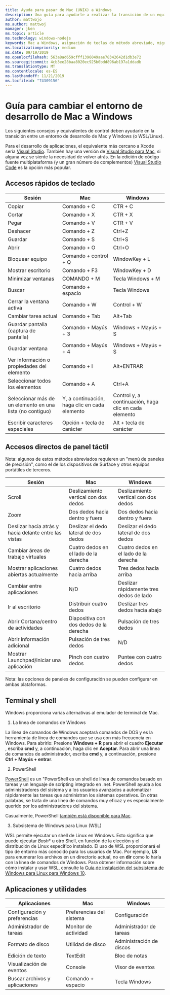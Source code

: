 ```yaml
---
title: Ayuda para pasar de Mac (UNIX) a Windows
description: Una guía para ayudarle a realizar la transición de un equipo Mac (UNIX) a un entorno de desarrollo de Windows, incluida la asignación de teclas de método abreviado y una breve descripción de los conceptos que difieren entre Mac y Windows.
author: mattwojo
ms.author: mattwoj
manager: jken
ms.topic: article
ms.technology: windows-nodejs
keywords: Mac a Windows, asignación de teclas de método abreviado, migración de UNIX a Windows, transición de Mac a Windows, ayuda a pasar de MacBook a Surface, cómo usar Windows para un usuario de Macintosh, cambiar de Macintosh a Windows, ayuda para cambiar los entornos de desarrollo, Mac OS X a Windows, ayuda mover de Mac a PC
ms.localizationpriority: medium
ms.date: 09/19/2019
ms.openlocfilehash: 563a8ad659cfff1396049aae78342642d1db3e72
ms.sourcegitcommit: 4cb3ee28baa8020ec925b0bdd896ab197a1ddadb
ms.translationtype: MT
ms.contentlocale: es-ES
ms.lasthandoff: 11/21/2019
ms.locfileid: "74309156"
---
```

# <a name="guide-for-changing-your-dev-environment-from-mac-to-windows"></a>Guía para cambiar el entorno de desarrollo de Mac a Windows

Los siguientes consejos y equivalentes de control deben ayudarle en la transición entre un entorno de desarrollo de Mac y Windows (o WSL/Linux).

Para el desarrollo de aplicaciones, el equivalente más cercano a Xcode sería [Visual Studio](https://visualstudio.microsoft.com). También hay una versión de [Visual Studio para Mac](https://visualstudio.microsoft.com/vs/mac/), si alguna vez se siente la necesidad de volver atrás. En la edición de código fuente multiplataforma (y un gran número de complementos) [Visual Studio Code](https://code.visualstudio.com/?wt.mc_id=DX_841432) es la opción más popular.

## <a name="keyboard-shortcuts"></a>Accesos rápidos de teclado

| **Sesión** | **Mac** | **Windows** |
|---------------|--------------------|---------------------|
| Copiar | Comando + C | CTR + C |
| Cortar | Comando + X | CTR + X |
| Pegar | Comando + V | CTR + V |
| Deshacer | Comando + Z | Ctrl+Z |
| Guardar | Comando + S | Ctrl+S |
| Abrir | Comando + O | Ctrl+O |
| Bloquear equipo | Comando + control + Q | WindowKey + L |
| Mostrar escritorio | Comando + F3 | WindowKey + D |
| Minimizar ventanas | COMANDO + M | Tecla Windows + M |
| Buscar | Comando + espacio | Tecla Windows |
| Cerrar la ventana activa | Comando + W | Control + W |
| Cambiar tarea actual | Comando + Tab | Alt+Tab |
| Guardar pantalla (captura de pantalla) | Comando + Mayús + 3 | Windows + Mayús + S |
| Guardar ventana | Comando + Mayús + 4 | Windows + Mayús + S |
| Ver información o propiedades del elemento | Comando + I | Alt+ENTRAR |
 | Seleccionar todos los elementos | Comando + A | Ctrl+A |
| Seleccionar más de un elemento en una lista (no contiguo) | Y, a continuación, haga clic en cada elemento | Control y, a continuación, haga clic en cada elemento |
| Escribir caracteres especiales | Opción + tecla de carácter | Alt + tecla de carácter|

## <a name="trackpad-shortcuts"></a>Accesos directos de panel táctil

Nota: algunos de estos métodos abreviados requieren un "menú de paneles de precisión", como el de los dispositivos de Surface y otros equipos portátiles de terceros.

 **Sesión** | **Mac** | **Windows** |
|---------------|--------------------|---------------------|
| Scroll | Deslizamiento vertical con dos dedos | Deslizamiento vertical con dos dedos |
| Zoom | Dos dedos hacia dentro y fuera | Dos dedos hacia dentro y fuera |
| Deslizar hacia atrás y hacia delante entre las vistas | Deslizar el dedo lateral de dos dedos | Deslizar el dedo lateral de dos dedos |
| Cambiar áreas de trabajo virtuales | Cuatro dedos en el lado de la derecha | Cuatro dedos en el lado de la derecha |
| Mostrar aplicaciones abiertas actualmente | Cuatro dedos hacia arriba | Tres dedos hacia arriba |
| Cambiar entre aplicaciones | N/D | Deslizar rápidamente tres dedos de lado |
| Ir al escritorio | Distribuir cuatro dedos | Deslizar tres dedos hacia abajo |
| Abrir Cortana/centro de actividades | Diapositiva con dos dedos de la derecha | Pulsación de tres dedos |
| Abrir información adicional | Pulsación de tres dedos | N/D |
|Mostrar Launchpad/iniciar una aplicación | Pinch con cuatro dedos | Puntee con cuatro dedos |

Nota: las opciones de paneles de configuración se pueden configurar en ambas plataformas.

## <a name="terminal-and-shell"></a>Terminal y shell

Windows proporciona varias alternativas al emulador de terminal de Mac.

1. La línea de comandos de Windows

La línea de comandos de Windows aceptará comandos de DOS y es la herramienta de línea de comandos que se usa con más frecuencia en Windows. Para abrirlo: Presione **Windows + R** para abrir el cuadro **Ejecutar** , escriba **cmd** y, a continuación, haga clic en **Aceptar**. Para abrir una línea de comandos de administrador, escriba **cmd** y, a continuación, presione **Ctrl + Mayús + entrar**. 

2. PowerShell

[PowerShell](https://docs.microsoft.com/powershell/scripting/overview?view=powershell-6) es un "PowerShell es un shell de línea de comandos basado en tareas y un lenguaje de scripting integrado en .net. PowerShell ayuda a los administradores del sistema y a los usuarios avanzados a automatizar rápidamente las tareas que administran los sistemas operativos. En otras palabras, se trata de una línea de comandos muy eficaz y es especialmente querido por los administradores del sistema.

Casualmente, PowerShell [también está disponible para Mac](https://docs.microsoft.com/powershell/scripting/install/installing-powershell-core-on-macos?view=powershell-6).

3. Subsistema de Windows para Linux (WSL)

WSL permite ejecutar un shell de Linux en Windows. Esto significa que puede ejecutar *Bash** u otro Shell, en función de la elección y el distribución de Linux específico instalado. El uso de WSL proporcionará el tipo de entorno más conocido para los usuarios de Mac. Por ejemplo, **LS** para enumerar los archivos en un directorio actual, no en **dir** como lo haría con la línea de comandos de Windows. Para obtener información sobre cómo instalar y usar WSL, consulte la [Guía de instalación del subsistema de Windows para Linux para Windows 10](https://docs.microsoft.com/en-us/windows/wsl/install-win10).

## <a name="apps-and-utilities"></a>Aplicaciones y utilidades

 **Aplicaciones** | **Mac** | **Windows** |
|---------------|--------------------|---------------------|
| Configuración y preferencias | Preferencias del sistema | Configuración |
| Administrador de tareas | Monitor de actividad | Administrador de tareas |
| Formato de disco | Utilidad de disco | Administración de discos |
| Edición de texto | TextEdit | Bloc de notas |
| Visualización de eventos | Console | Visor de eventos |
| Buscar archivos y aplicaciones | Comando + espacio | Tecla Windows |

